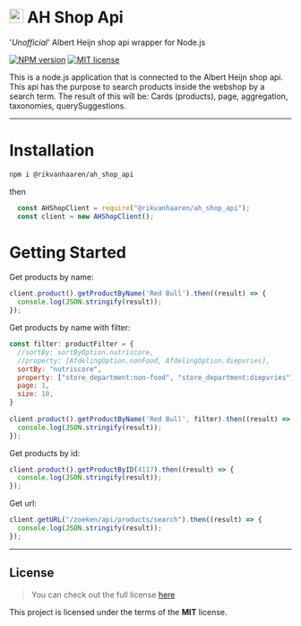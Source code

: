 # <img src="https://upload.wikimedia.org/wikipedia/commons/thumb/e/eb/Albert_Heijn_Logo.svg/1200px-Albert_Heijn_Logo.svg.png" alt="AH Logo" width="25"/> AH Shop Api
'*Unofficial*' Albert Heijn shop api wrapper for Node.js

<a href="https://www.npmjs.com/package/@rikvanhaaren/ah_shop_api"><img src="https://img.shields.io/npm/v/@rikvanhaaren/ah_shop_api" alt="NPM version" /></a>
<a href="https://github.com/RikVanHaaren/ah_shop_api"><img src="https://img.shields.io/npm/l/@rikvanhaaren/ah_shop_api" alt="MIT license" /></a>

This is a node.js application that is connected to the Albert Heijn shop api. This api has the purpose to search products inside the webshop by a search term. The result of this will be: Cards (products), page, aggregation, taxonomies, querySuggestions.

---

# Installation
```sh
npm i @rikvanhaaren/ah_shop_api
```

then
```jsx
  const AHShopClient = require("@rikvanhaaren/ah_shop_api");
  const client = new AHShopClient();
```

# Getting Started
Get products by name:
```jsx
client.product().getProductByName('Red Bull').then((result) => {
  console.log(JSON.stringify(result));
});
```

Get products by name with filter:
```jsx
const filter: productFilter = {
  //sortBy: sortByOption.nutriscore,
  //property: [AfdelingOption.nonFood, AfdelingOption.diepvries],
  sortBy: "nutriscore",
  property: ["store_department:non-food", "store_department:diepvries"],
  page: 1,
  size: 10,
}
    
client.product().getProductByName('Red Bull', filter).then((result) => {
  console.log(JSON.stringify(result));
});
```

Get products by id:
```jsx
client.product().getProductByID(4117).then((result) => {
  console.log(JSON.stringify(result));
});
```

Get url:
```jsx
client.getURL("/zoeken/api/products/search").then((result) => {
  console.log(JSON.stringify(result));
});
```

---

## License
>You can check out the full license [here](https://github.com/RikVanHaaren/ah_shop_api/blob/main/LICENSE)

This project is licensed under the terms of the **MIT** license.
